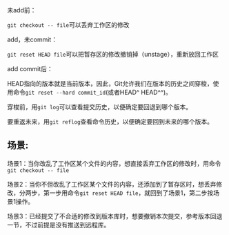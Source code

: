 
未add前：

`git checkout -- file`可以丢弃工作区的修改

add，未commit：

`git reset HEAD file`可以把暂存区的修改撤销掉（unstage），重新放回工作区

add commit后：

HEAD指向的版本就是当前版本，因此，Git允许我们在版本的历史之间穿梭，使用命令`git reset --hard commit_id`(或者HEAD^  HEAD^^)。

穿梭前，用`git log`可以查看提交历史，以便确定要回退到哪个版本。

要重返未来，用`git reflog`查看命令历史，以便确定要回到未来的哪个版本。

## 场景:

场景1：当你改乱了工作区某个文件的内容，想直接丢弃工作区的修改时，用命令`git checkout -- file`

场景2：当你不但改乱了工作区某个文件的内容，还添加到了暂存区时，想丢弃修改，分两步，第一步用命令`git reset HEAD file`，就回到了场景1，第二步按场景1操作。

场景3：已经提交了不合适的修改到版本库时，想要撤销本次提交，参考版本回退一节，不过前提是没有推送到远程库。